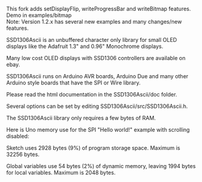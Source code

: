 This fork adds setDisplayFlip, writeProgressBar and writeBitmap features. Demo in examples/bitmap  
Note: Version 1.2.x has several new examples and many changes/new features.

SSD1306Ascii is an unbuffered character only library for small OLED
displays like the Adafruit 1.3" and 0.96" Monochrome displays.

Many low cost OLED displays with SSD1306 controllers are available on ebay.

SSD1306Ascii runs on Arduino AVR boards, Arduino Due and many other
Arduino style boards that have the SPI or Wire library.

Please read the html documentation in the SSD1306Ascii/doc folder.

Several options can be set by editing SSD1306Ascii/src/SSD1306Ascii.h.

The SSD1306Ascii library only requires a few bytes of RAM.

Here is Uno memory use for the SPI "Hello world!" example with
scrolling disabled:

Sketch uses 2928 bytes (9%) of program storage space. Maximum is 32256 bytes.

Global variables use 54 bytes (2%) of dynamic memory, leaving 1994 bytes for local variables. Maximum is 2048 bytes.







